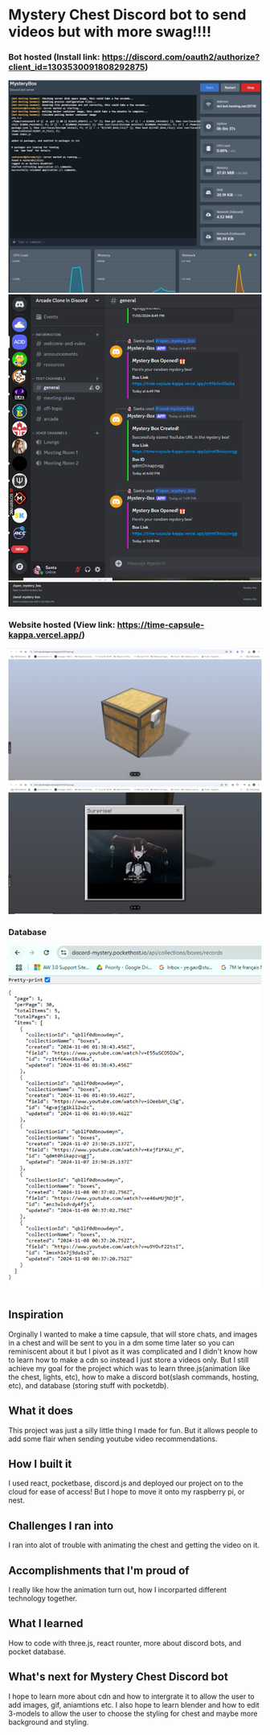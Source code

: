 # Mystery Chest Discord bot to send videos but with more swag!!!!

### Bot hosted (Install link: https://discord.com/oauth2/authorize?client_id=1303530091808292875)
![Hosted](image.png)
![alt text](image-1.png)
![alt text](image-2.png)

### Website hosted (View link: https://time-capsule-kappa.vercel.app/)
![alt text](image-3.png)
![alt text](image-4.png)

### Database
![alt text](image-5.png)

## Inspiration
Orginally I wanted to make a time capsule, that will store chats, and images in a chest and will be sent to you in a dm some time later so you can reminiscent about it but I pivot as it was complicated and I didn't know how to learn how to make a cdn so instead I just store a videos only. But I still achieve my goal for the project which was to learn three.js(animation like the chest, lights, etc), how to make a discord bot(slash commands, hosting, etc), and database (storing stuff with pocketdb).

## What it does
This project was just a silly little thing I made for fun. But it allows people to add some flair when sending youtube video recommendations. 

## How I built it
I used react, pocketbase, discord.js and deployed our project on to the cloud for ease of access! But I hope to move it onto my raspberry pi, or nest.

## Challenges I ran into
I ran into alot of trouble with animating the chest and getting the video on it. 

## Accomplishments that I'm proud of
I really like how the animation turn out, how I incorparted different technology together.

## What I learned
How to code with three.js, react rounter, more about discord bots, and pocket database.

## What's next for Mystery Chest Discord bot
I hope to learn more about cdn and how to intergrate it to allow the user to add images, gif, aniamtions etc. I also hope to learn blender and how to edit 3-models to allow the user to choose the styling for chest and maybe more background and styling.